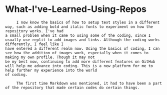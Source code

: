 # What-I've-Learned-Using-Repos
         I now know the basics of how to setup text styles in a different way, such as adding bold and italic fonts to experiment on how the repository works. I've had 
    a small problem when it came to using some of the coding, since I usually use replit to add images and links. Although the coding works differently, I feel like I
    have entered a different realm now. Using the basics of coding, I can see how the addition of images work, especially when it comes to making my own profile. Though it may not
    be my best now, continuing to add more different features on GitHub will help me advance into coding. This is a new platform for me to help further my experience into the world
    of coding.
    
         The first time Markdown was mentioned, it had to have been a part of the repository that made certain codes do certain things. 

